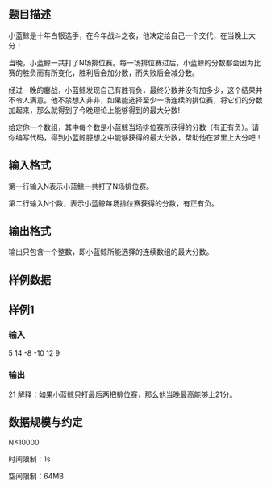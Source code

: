 ## 题目描述
小蓝鲸是十年白银选手，在今年战斗之夜，他决定给自己一个交代，在当晚上大分！

当晚，小蓝鲸一共打了N场排位赛。每一场排位赛过后，小蓝鲸的分数都会因为比赛的胜负而有所变化，胜利后会加分数，而失败后会减分数。

经过一晚的鏖战，小蓝鲸发现自己有胜有负，最终分数并没有加多少，这个结果并不令人满意。他不禁想入非非，如果能选择至少一场连续的排位赛，将它们的分数加起来，那么就得到了今晚理论上能够得到的最大分数!

给定你一个数组，其中每个数是小蓝鲸当场排位赛所获得的分数（有正有负）。请你编写代码，得到小蓝鲸臆想之中能够获得的最大分数，帮助他在梦里上大分吧！

## 输入格式
第一行输入N表示小蓝鲸一共打了N场排位赛。

第二行输入N个数，表示小蓝鲸每场排位赛获得的分数，有正有负。

## 输出格式
输出只包含一个整数，即小蓝鲸所能选择的连续数组的最大分数。

## 样例数据
## 样例1
### 输入

5
14 -8 -10 12 9
### 输出

21
解释：如果小蓝鲸只打最后两把排位赛，那么他当晚最高能够上21分。

## 数据规模与约定
N≤10000

时间限制：1s

空间限制：64MB
